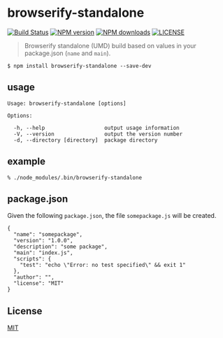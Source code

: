 # browserify-standalone

[![Build Status](http://img.shields.io/travis/wilmoore/browserify-standalone.svg)](https://travis-ci.org/wilmoore/browserify-standalone) [![NPM version](http://img.shields.io/npm/v/browserify-standalone.svg)](https://www.npmjs.org/package/browserify-standalone) [![NPM downloads](http://img.shields.io/npm/dm/browserify-standalone.svg)](https://www.npmjs.org/package/browserify-standalone) [![LICENSE](http://img.shields.io/npm/l/browserify-standalone.svg)](LICENSE)

> Browserify standalone (UMD) build based on values in your package.json (`name` and `main`).

    $ npm install browserify-standalone --save-dev

## usage

    Usage: browserify-standalone [options]

    Options:

      -h, --help                   output usage information
      -V, --version                output the version number
      -d, --directory [directory]  package directory

## example

    % ./node_modules/.bin/browserify-standalone

## package.json

Given the following `package.json`, the file `somepackage.js` will be created.

    {
      "name": "somepackage",
      "version": "1.0.0",
      "description": "some package",
      "main": "index.js",
      "scripts": {
        "test": "echo \"Error: no test specified\" && exit 1"
      },
      "author": "",
      "license": "MIT"
    }

## License

  [MIT](LICENSE)

